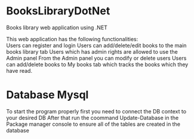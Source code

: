 # BooksLibraryDotNet
Books library web application using .NET

This web application has the following functionalities: </br>
Users can register and login
Users can add/delete/edit books to the main books library tab
Users which has admin rights are allowed to use the Admin panel
From the Admin panel you can modify or delete users
Users can add/delete books to My books tab which tracks the books which they have read.

# Database Mysql
To start the program properly first you need to connect the DB context to your desired DB
After that run the coommand Update-Database in the Package manager console to ensure all of the tables are created in the database

